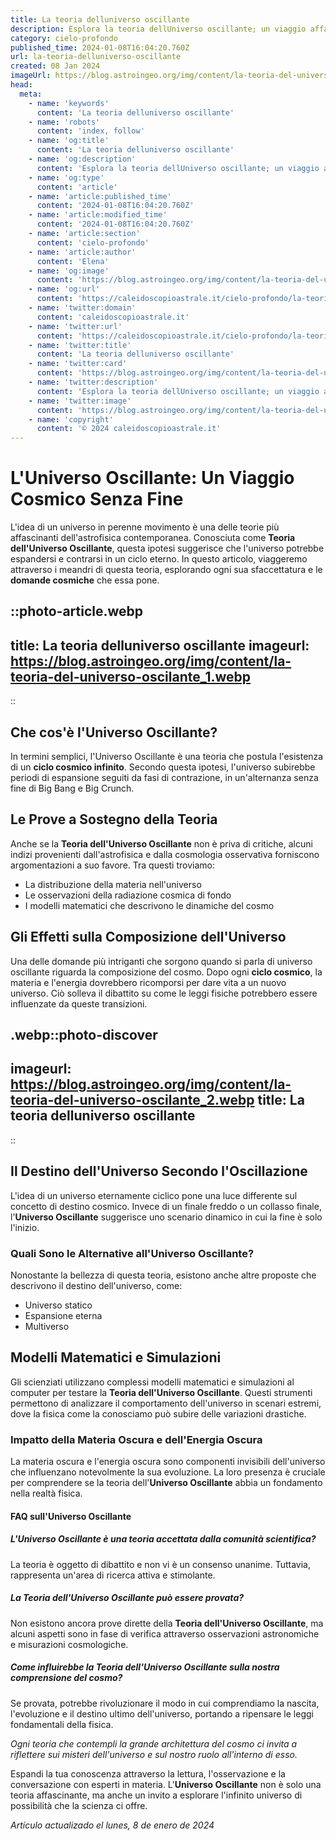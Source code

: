 ```yaml
---
title: La teoria delluniverso oscillante
description: Esplora la teoria dellUniverso oscillante; un viaggio affascinante attraverso il cosmo e i suoi infiniti cicli. Scopri di più ora!
category: cielo-profondo
published_time: 2024-01-08T16:04:20.760Z
url: la-teoria-delluniverso-oscillante
created: 08 Jan 2024
imageUrl: https://blog.astroingeo.org/img/content/la-teoria-del-universo-oscilante_1.webp
head:
  meta:
    - name: 'keywords'
      content: 'La teoria delluniverso oscillante'
    - name: 'robots'
      content: 'index, follow'
    - name: 'og:title'
      content: 'La teoria delluniverso oscillante'
    - name: 'og:description'
      content: 'Esplora la teoria dellUniverso oscillante; un viaggio affascinante attraverso il cosmo e i suoi infiniti cicli. Scopri di più ora!'
    - name: 'og:type'
      content: 'article'
    - name: 'article:published_time'
      content: '2024-01-08T16:04:20.760Z'
    - name: 'article:modified_time'
      content: '2024-01-08T16:04:20.760Z'
    - name: 'article:section'
      content: 'cielo-profondo'
    - name: 'article:author'
      content: 'Elena'
    - name: 'og:image'
      content: 'https://blog.astroingeo.org/img/content/la-teoria-del-universo-oscilante_1.webp'
    - name: 'og:url'
      content: 'https://caleidoscopioastrale.it/cielo-profondo/la-teoria-delluniverso-oscillante'
    - name: 'twitter:domain'
      content: 'caleidoscopioastrale.it'
    - name: 'twitter:url'
      content: 'https://caleidoscopioastrale.it/cielo-profondo/la-teoria-delluniverso-oscillante'
    - name: 'twitter:title'
      content: 'La teoria delluniverso oscillante'
    - name: 'twitter:card'
      content: 'https://blog.astroingeo.org/img/content/la-teoria-del-universo-oscilante_1.webp'
    - name: 'twitter:description'
      content: 'Esplora la teoria dellUniverso oscillante; un viaggio affascinante attraverso il cosmo e i suoi infiniti cicli. Scopri di più ora!'
    - name: 'twitter:image'
      content: 'https://blog.astroingeo.org/img/content/la-teoria-del-universo-oscilante_1.webp'
    - name: 'copyright'
      content: '© 2024 caleidoscopioastrale.it'
---
```

# L'Universo Oscillante: Un Viaggio Cosmico Senza Fine

L'idea di un universo in perenne movimento è una delle teorie più affascinanti dell'astrofisica contemporanea. Conosciuta come **Teoria dell'Universo Oscillante**, questa ipotesi suggerisce che l'universo potrebbe espandersi e contrarsi in un ciclo eterno. In questo articolo, viaggeremo attraverso i meandri di questa teoria, esplorando ogni sua sfaccettatura e le **domande cosmiche** che essa pone.

::photo-article.webp
---
title: La teoria delluniverso oscillante
imageurl: https://blog.astroingeo.org/img/content/la-teoria-del-universo-oscilante_1.webp
---
::

## Che cos'è l'Universo Oscillante?

In termini semplici, l'Universo Oscillante è una teoria che postula l'esistenza di un **ciclo cosmico infinito**. Secondo questa ipotesi, l'universo subirebbe periodi di espansione seguiti da fasi di contrazione, in un'alternanza senza fine di Big Bang e Big Crunch.

## Le Prove a Sostegno della Teoria

Anche se la **Teoria dell'Universo Oscillante** non è priva di critiche, alcuni indizi provenienti dall'astrofisica e dalla cosmologia osservativa forniscono argomentazioni a suo favore. Tra questi troviamo:

- La distribuzione della materia nell'universo
- Le osservazioni della radiazione cosmica di fondo
- I modelli matematici che descrivono le dinamiche del cosmo

## Gli Effetti sulla Composizione dell'Universo

Una delle domande più intriganti che sorgono quando si parla di universo oscillante riguarda la composizione del cosmo. Dopo ogni **ciclo cosmico**, la materia e l'energia dovrebbero ricomporsi per dare vita a un nuovo universo. Ciò solleva il dibattito su come le leggi fisiche potrebbero essere influenzate da queste transizioni.

.webp::photo-discover
---
imageurl: https://blog.astroingeo.org/img/content/la-teoria-del-universo-oscilante_2.webp
title: La teoria delluniverso oscillante
---
::

## Il Destino dell'Universo Secondo l'Oscillazione

L'idea di un universo eternamente ciclico pone una luce differente sul concetto di destino cosmico. Invece di un finale freddo o un collasso finale, l'**Universo Oscillante** suggerisce uno scenario dinamico in cui la fine è solo l'inizio.

### Quali Sono le Alternative all'Universo Oscillante?

Nonostante la bellezza di questa teoria, esistono anche altre proposte che descrivono il destino dell'universo, come:

- Universo statico
- Espansione eterna
- Multiverso

## Modelli Matematici e Simulazioni

Gli scienziati utilizzano complessi modelli matematici e simulazioni al computer per testare la **Teoria dell'Universo Oscillante**. Questi strumenti permettono di analizzare il comportamento dell'universo in scenari estremi, dove la fisica come la conosciamo può subire delle variazioni drastiche.

### Impatto della Materia Oscura e dell'Energia Oscura

La materia oscura e l'energia oscura sono componenti invisibili dell'universo che influenzano notevolmente la sua evoluzione. La loro presenza è cruciale per comprendere se la teoria dell'**Universo Oscillante** abbia un fondamento nella realtà fisica.

#### FAQ sull'Universo Oscillante

##### L'Universo Oscillante è una teoria accettata dalla comunità scientifica?
La teoria è oggetto di dibattito e non vi è un consenso unanime. Tuttavia, rappresenta un'area di ricerca attiva e stimolante.

##### La Teoria dell'Universo Oscillante può essere provata?
Non esistono ancora prove dirette della **Teoria dell'Universo Oscillante**, ma alcuni aspetti sono in fase di verifica attraverso osservazioni astronomiche e misurazioni cosmologiche.

##### Come influirebbe la Teoria dell'Universo Oscillante sulla nostra comprensione del cosmo?
Se provata, potrebbe rivoluzionare il modo in cui comprendiamo la nascita, l'evoluzione e il destino ultimo dell'universo, portando a ripensare le leggi fondamentali della fisica.

_Ogni teoria che contempli la grande architettura del cosmo ci invita a riflettere sui misteri dell'universo e sul nostro ruolo all'interno di esso._

Espandi la tua conoscenza attraverso la lettura, l'osservazione e la conversazione con esperti in materia. L'**Universo Oscillante** non è solo una teoria affascinante, ma anche un invito a esplorare l'infinito universo di possibilità che la scienza ci offre.

_Artículo actualizado el lunes, 8 de enero de 2024_